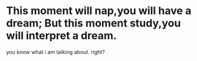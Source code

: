 # This moment will nap,you will have a dream; But this moment study,you will interpret a dream.





you know what i am talking about. right?